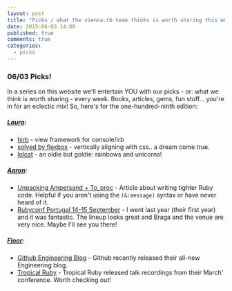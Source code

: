 ```yaml
---
layout: post
title: "Picks / what the vienna.rb team thinks is worth sharing this week"
date: 2015-06-03 14:00
published: true
comments: true
categories:
  - picks
---
```


### 06/03 Picks!

In a series on this website we'll entertain YOU with our picks - or: what we think is worth sharing - every week.
Books, articles, gems, fun stuff... you're in for an eclectic mix! So, here's for the one-hundred-ninth edition:

##### [Laura][1]:
- [hirb][2] - view framework for console/irb
- [solved by flexbox][3] - vertically aligning with css.. a dream come true.
- [lolcat][4] - an oldie but goldie: rainbows and unicorns!

##### [Aaron][5]:
- [Unpacking Ampersand + To_proc][6] - Article about writing tighter Ruby code. Helpful if you aren't using the `(&:message)` syntax or have never heard of it.
- [Rubyconf Portugal 14-15 September][7] - I went last year (their first year) and it was fantastic. The lineup looks great and Braga and the venue are very nice. Maybe I'll see you there!


##### [Floor][9]:
- [Github Engineering Blog][10] - Github recently released their all-new Engineering blog.
- [Tropical Ruby][11] - Tropical Ruby released talk recordings from their March' conference. Worth checking out!


[1]: http://www.twitter.com/alicetragedy
[2]: https://github.com/cldwalker/hirb
[3]: https://github.com/philipwalton/solved-by-flexbox
[4]: https://github.com/busyloop/lolcat
[5]: http://www.twitter.com/mraaroncruz
[6]: http://vaidehijoshi.github.io/blog/2015/06/02/code-smells-and-ruby-shorthand-unpacking-ampersand-plus-to-proc/
[7]: http://rubyconf.pt/
[9]: http://www.twitter.com/floordrees
[10]: http://githubengineering.com/
[11]: http://tropicalrb.com/en/videos/
